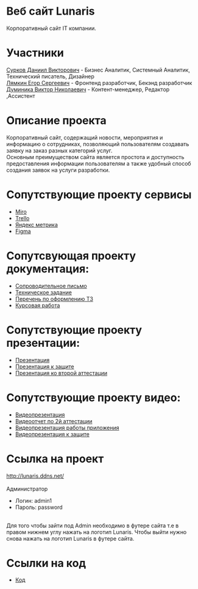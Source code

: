 # Веб сайт Lunaris <br>
Корпоративный сайт IT компании. <br>
# Участники
[Сурков Даниил Викторович](https://github.com/Zip-pacet?tab=repositories) - Бизнес Аналитик, Системный Аналитик,  Технический писатель, Дизайнер  <br>
[Лямкин Егор Сергеевич](https://github.com/4Bul04kka) - Фронтенд разработчик, Бекэнд разработчик <br>
[Думиника Виктор Николаевич](https://github.com/memes0rep) - Контент-менеджер, Редактор ,Ассистент <br>
# Описание проекта 
Корпоративный сайт, содержащий новости, мероприятия и информацию о сотрудниках, позволяющий пользователям создавать заявку на заказ разных категорий услуг. <br> 
Основным преимуществом сайта является простота и доступность предоставления информации пользователям а также удобный способ создания заявок на услуги разработки. <br>
# Сопутствующие проекту сервисы
* [Miro](https://miro.com/app/board/uXjVNqavRuY=/?share_link_id=906294977107) <br>
* [Trello](https://trello.com/b/EHD2GlwM/тп)
* [Яндекс метрика](https://metrika.yandex.ru/dashboard?id=97091665)
* [Figma](https://www.figma.com/file/4Quj9MzF4YzlPfiADlIDoe/Untitled?type=design&node-id=1%3A2&mode=design&t=X3YEbRyi7cD61HTw-1)
# Сопутсвующая проекту документация:
* [Сопроводительное письмо](https://github.com/Zip-pacet/Project-for-TP/tree/main/Documentation/%D0%A1%D0%BE%D0%BF%D1%80%D0%BE%D0%B2%D0%BE%D0%B4%D0%B8%D1%82%D0%B5%D0%BB%D1%8C%D0%BD%D0%BE%D0%B5%20%D0%BF%D0%B8%D1%81%D1%8C%D0%BC%D0%BE) <br>
* [Техническое задание](https://github.com/Zip-pacet/Project-for-TP/tree/main/Documentation/%D0%A2%D0%B5%D1%85%D0%BD%D0%B8%D1%87%D0%B5%D1%81%D0%BA%D0%BE%D0%B5%20%D0%B7%D0%B0%D0%B4%D0%B0%D0%BD%D0%B8%D0%B5) <br>
* [Перечень по оформлению ТЗ](https://github.com/Zip-pacet/Project-for-TP/blob/main/Documentation/%D0%9F%D0%B5%D1%80%D0%B5%D1%87%D0%B5%D0%BD%D1%8C%20%D0%BF%D0%BE%20%D0%BE%D1%84%D0%BE%D1%80%D0%BC%D0%BB%D0%B5%D0%BD%D0%B8%D1%8E/%D0%9F%D0%B5%D1%80%D0%B5%D1%87%D0%B5%D0%BD%D1%8C%20%D0%BF%D0%BE%20%D0%BE%D1%84%D0%BE%D1%80%D0%BC%D0%BB%D0%B5%D0%BD%D0%B8%D1%8E%20%D0%A2%D0%B5%D1%85%D0%BD%D0%B8%D1%87%D0%B5%D1%81%D0%BA%D0%BE%D0%B3%D0%BE%20%D0%B7%D0%B0%D0%B4%D0%B0%D0%BD%D0%B8%D1%8F.pdf)
* [Курсовая работа](https://github.com/Zip-pacet/Project-for-TP/tree/main/Documentation/%D0%9A%D1%83%D1%80%D1%81%D0%BE%D0%B2%D0%B0%D1%8F%20%D1%80%D0%B0%D0%B1%D0%BE%D1%82%D0%B0)
# Сопутствующие проекту презентации:
* [Презентация](https://github.com/Zip-pacet/Project-for-TP/tree/main/Documentation/%D0%9F%D1%80%D0%B5%D0%B7%D0%B5%D0%BD%D1%82%D0%B0%D1%86%D0%B8%D1%8F)
* [Презентация к защите](https://github.com/Zip-pacet/Project-for-TP/blob/main/Documentation/%D0%9F%D1%80%D0%B5%D0%B7%D0%B5%D0%BD%D1%82%D0%B0%D1%86%D0%B8%D1%8F/%D0%9F%D1%80%D0%B5%D0%B7%D0%B5%D0%BD%D1%82%D0%B0%D1%86%D0%B8%D1%8F-%D0%B7%D0%B0%D1%89%D0%B8%D1%82%D0%B0-Lunaris.pdf)
* [Презентация ко второй аттестации](https://github.com/Zip-pacet/Project-for-TP/blob/main/Documentation/Презентация/Prezentatsia_prodelannoy_raboty_ko_vtoroy_attestatsii.pdf)
# Сопутствующие проекту видео:
* [Видеопрезентация](https://youtu.be/-CdxAAl24JQ)
* [Видеоотчет по 2й аттестации](https://youtu.be/nfgjpEt-a_E)
* [Видеопрезентация работы приложения](https://drive.google.com/file/d/1SJM8vTuop9xwlCYOt3R0qYz2PpL__vJu/view?usp=sharing)
* [Видеопрезентация к защите](https://drive.google.com/file/d/1ahtE5EXBYxOWIdwqYQk6WZkwIF0e4UdW/view)
# Ссылка на проект
http://lunaris.ddns.net/ <br>
<br>
Администратор
* Логин: admin1
* Пароль: password <br>
<br>
Для того чтобы зайти под Admin необходимо в футере сайта т.е в правом нижнем углу нажать на логотип Lunaris.
Чтобы выйти нужно снова нажать на логотип Lunaris в футере сайта. <br>

# Ссылки на код 
* [Код](https://github.com/Zip-pacet/Project-for-TP/tree/main/Lunaris)
